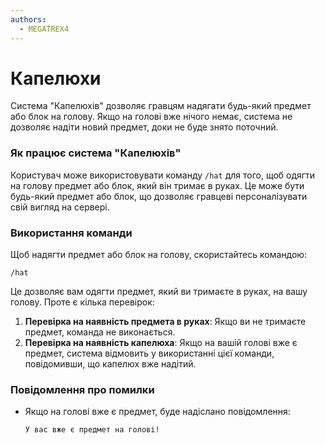 ```yaml
---
authors:
  - MEGATREX4
---
```


# Капелюхи

Система "Капелюхів" дозволяє гравцям надягати будь-який предмет або блок на голову. Якщо на голові вже нічого немає, система не дозволяє надіти новий предмет, доки не буде знято поточний.

### Як працює система "Капелюхів"

Користувач може використовувати команду `/hat` для того, щоб одягти на голову предмет або блок, який він тримає в руках. Це може бути будь-який предмет або блок, що дозволяє гравцеві персоналізувати свій вигляд на сервері.

### Використання команди

Щоб надягти предмет або блок на голову, скористайтесь командою:

```
/hat
```


Це дозволяє вам одягти предмет, який ви тримаєте в руках, на вашу голову. Проте є кілька перевірок:

1. **Перевірка на наявність предмета в руках**: Якщо ви не тримаєте предмет, команда не виконається.
2. **Перевірка на наявність капелюха**: Якщо на вашій голові вже є предмет, система відмовить у використанні цієї команди, повідомивши, що капелюх вже надітий.

### Повідомлення про помилки

- Якщо на голові вже є предмет, буде надіслано повідомлення:

  `У вас вже є предмет на голові!`
